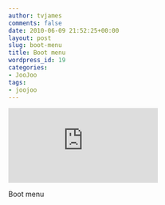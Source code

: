 ```yaml
---
author: tvjames
comments: false
date: 2010-06-09 21:52:25+00:00
layout: post
slug: boot-menu
title: Boot menu
wordpress_id: 19
categories:
- JooJoo
tags:
- joojoo
---
```


![20100609003.jpg](http://www.thomasvjames.com/blog/includes/thumb.php?file=../uploads/20100609003.jpg&max_width=500&max_height=500&quality=100)  

Boot menu
